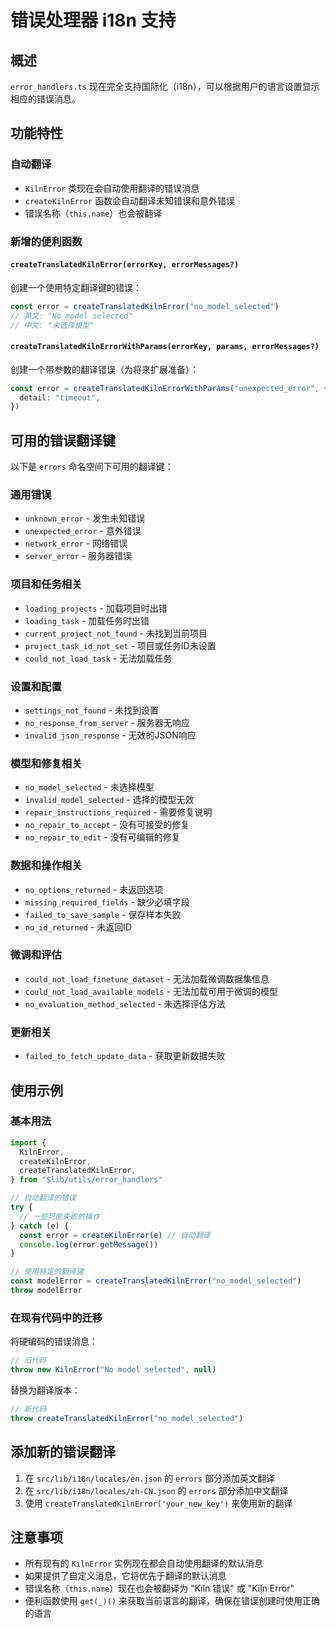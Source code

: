 # 错误处理器 i18n 支持

## 概述

`error_handlers.ts` 现在完全支持国际化（i18n），可以根据用户的语言设置显示相应的错误消息。

## 功能特性

### 自动翻译

- `KilnError` 类现在会自动使用翻译的错误消息
- `createKilnError` 函数会自动翻译未知错误和意外错误
- 错误名称（`this.name`）也会被翻译

### 新增的便利函数

#### `createTranslatedKilnError(errorKey, errorMessages?)`

创建一个使用特定翻译键的错误：

```typescript
const error = createTranslatedKilnError("no_model_selected")
// 英文: "No model selected"
// 中文: "未选择模型"
```

#### `createTranslatedKilnErrorWithParams(errorKey, params, errorMessages?)`

创建一个带参数的翻译错误（为将来扩展准备）：

```typescript
const error = createTranslatedKilnErrorWithParams("unexpected_error", {
  detail: "timeout",
})
```

## 可用的错误翻译键

以下是 `errors` 命名空间下可用的翻译键：

### 通用错误

- `unknown_error` - 发生未知错误
- `unexpected_error` - 意外错误
- `network_error` - 网络错误
- `server_error` - 服务器错误

### 项目和任务相关

- `loading_projects` - 加载项目时出错
- `loading_task` - 加载任务时出错
- `current_project_not_found` - 未找到当前项目
- `project_task_id_not_set` - 项目或任务ID未设置
- `could_not_load_task` - 无法加载任务

### 设置和配置

- `settings_not_found` - 未找到设置
- `no_response_from_server` - 服务器无响应
- `invalid_json_response` - 无效的JSON响应

### 模型和修复相关

- `no_model_selected` - 未选择模型
- `invalid_model_selected` - 选择的模型无效
- `repair_instructions_required` - 需要修复说明
- `no_repair_to_accept` - 没有可接受的修复
- `no_repair_to_edit` - 没有可编辑的修复

### 数据和操作相关

- `no_options_returned` - 未返回选项
- `missing_required_fields` - 缺少必填字段
- `failed_to_save_sample` - 保存样本失败
- `no_id_returned` - 未返回ID

### 微调和评估

- `could_not_load_finetune_dataset` - 无法加载微调数据集信息
- `could_not_load_available_models` - 无法加载可用于微调的模型
- `no_evaluation_method_selected` - 未选择评估方法

### 更新相关

- `failed_to_fetch_update_data` - 获取更新数据失败

## 使用示例

### 基本用法

```typescript
import {
  KilnError,
  createKilnError,
  createTranslatedKilnError,
} from "$lib/utils/error_handlers"

// 自动翻译的错误
try {
  // 一些可能失败的操作
} catch (e) {
  const error = createKilnError(e) // 自动翻译
  console.log(error.getMessage())
}

// 使用特定的翻译键
const modelError = createTranslatedKilnError("no_model_selected")
throw modelError
```

### 在现有代码中的迁移

将硬编码的错误消息：

```typescript
// 旧代码
throw new KilnError("No model selected", null)
```

替换为翻译版本：

```typescript
// 新代码
throw createTranslatedKilnError("no_model_selected")
```

## 添加新的错误翻译

1. 在 `src/lib/i18n/locales/en.json` 的 `errors` 部分添加英文翻译
2. 在 `src/lib/i18n/locales/zh-CN.json` 的 `errors` 部分添加中文翻译
3. 使用 `createTranslatedKilnError('your_new_key')` 来使用新的翻译

## 注意事项

- 所有现有的 `KilnError` 实例现在都会自动使用翻译的默认消息
- 如果提供了自定义消息，它将优先于翻译的默认消息
- 错误名称（`this.name`）现在也会被翻译为 "Kiln 错误" 或 "Kiln Error"
- 便利函数使用 `get(_)()` 来获取当前语言的翻译，确保在错误创建时使用正确的语言
